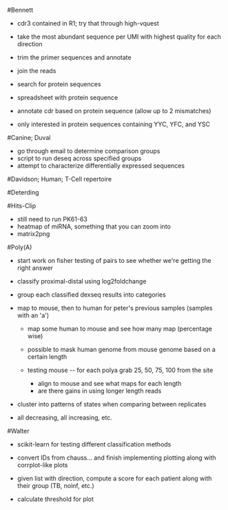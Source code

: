 #Bennett

+ cdr3 contained in R1; try that through high-vquest

+ take the most abundant sequence per UMI with highest quality for each direction
+ trim the primer sequences and annotate
+ join the reads
+ search for protein sequences

+ spreadsheet with protein sequence
+ annotate cdr based on protein sequence (allow up to 2 mismatches)
+ only interested in protein sequences containing YYC, YFC, and YSC

#Canine; Duval

+ go through email to determine comparison groups
+ script to run deseq across specified groups
+ attempt to characterize differentially expressed sequences

#Davidson; Human; T-Cell repertoire

#Deterding

#Hits-Clip

+ still need to run PK61-63
+ heatmap of miRNA, something that you can zoom into
+ matrix2png

#Poly(A)

+ start work on fisher testing of pairs to see whether we're getting the right answer
+ classify proximal-distal using log2foldchange
+ group each classified dexseq results into categories

+ map to mouse, then to human for peter's previous samples (samples with an 'a')
    + map some human to mouse and see how many map (percentage wise)
    + possible to mask human genome from mouse genome based on a certain length

    + testing mouse -- for each polya grab 25, 50, 75, 100 from the site
        + align to mouse and see what maps for each length
        + are there gains in using longer length reads

+ cluster into patterns of states when comparing between replicates
+ all decreasing, all increasing, etc.

#Walter

+ scikit-learn for testing different classification methods
+ convert IDs from chauss... and finish implementing plotting along with corrplot-like plots

+ given list with direction, compute a score for each patient along with their group (TB, noinf, etc.)
+ calculate threshold for plot
